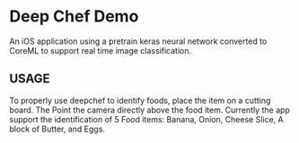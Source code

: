 # Deep Chef Demo

An iOS application using a pretrain keras neural network converted to CoreML to support real time image classification. 

## USAGE
To properly use deepchef to identify foods, place the item on a cutting board. The Point the camera directly above the food item. Currently the app support the identification of 5 Food items: Banana, Onion, Cheese Slice, A block of Butter, and Eggs.
